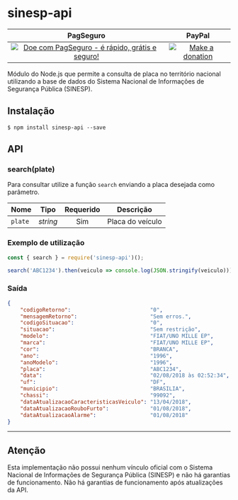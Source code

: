 # sinesp-api

| PagSeguro       | PayPal          |
| :-------------: | :-------------: |
[![Doe com PagSeguro - é rápido, grátis e seguro!](https://stc.pagseguro.uol.com.br/public/img/botoes/doacoes/209x48-doar-laranja-assina.gif)](https://pag.ae/bhmK2Xf) | [![Make a donation](https://www.paypalobjects.com/en_US/i/btn/btn_donateCC_LG.gif)](https://www.paypal.com/cgi-bin/webscr?cmd=_s-xclick&hosted_button_id=LKDGCQBKYBW5E)
 
Módulo do Node.js que permite a consulta de placa no território nacional utilizando a base de dados do Sistema Nacional de Informações de Segurança Pública (SINESP).

## Instalação

```
$ npm install sinesp-api --save
```

## API

### search(plate)

Para consultar utilize a função `search` enviando a placa desejada como parâmetro.

| Nome        | Tipo     | Requerido | Descrição        |
| ----------- | :------: | :-------: | ---------------- |
| `plate`     | *string* | Sim       | Placa do veículo |

### Exemplo de utilização

```js
const { search } = require('sinesp-api')();

search('ABC1234').then(veiculo => console.log(JSON.stringify(veiculo)));
```

### Saída

```json
{
    "codigoRetorno":                         "0",
    "mensagemRetorno":                       "Sem erros.",
    "codigoSituacao":                        "0",
    "situacao":                              "Sem restrição",
    "modelo":                                "FIAT/UNO MILLE EP",
    "marca":                                 "FIAT/UNO MILLE EP",
    "cor":                                   "BRANCA",
    "ano":                                   "1996",
    "anoModelo":                             "1996",
    "placa":                                 "ABC1234",
    "data":                                  "02/08/2018 às 02:52:34",
    "uf":                                    "DF",
    "municipio":                             "BRASILIA",
    "chassi":                                "99092",
    "dataAtualizacaoCaracteristicasVeiculo": "13/04/2018",
    "dataAtualizacaoRouboFurto":             "01/08/2018",
    "dataAtualizacaoAlarme":                 "01/08/2018"
}
```

---

## Atenção

Esta implementação não possui nenhum vínculo oficial com o Sistema Nacional de Informações de Segurança Pública (SINESP) e não há garantias de funcionamento. Não há garantias de funcionamento após atualizações da API.
